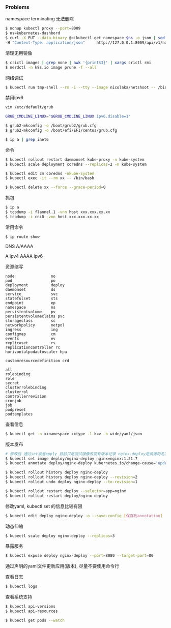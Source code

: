 ### Problems

namespace terminating 无法删除

~~~bash
$ nohup kubectl proxy --port=8009
$ ns=kubernetes-dashbord
$ curl -X PUT --data-binary @<(kubectl get namespace $ns -o json | sed 's/"kubernetes"//g') 
-H "Content-Type: application/json"     http://127.0.0.1:8009/api/v1/namespaces/$ns/finalize
~~~

清理无用镜像

~~~bash
$ crictl images | grep none | awk '{print$3}' | xargs crictl rmi
$ nerdctl -n k8s.io image prune -f --all
~~~

网络调试

~~~bash
$ kubectl run tmp-shell --rm -i --tty --image nicolaka/netshoot -- /bin/bash
~~~

禁用ipv6

~~~bash
vim /etc/default/grub

GRUB_CMDLINE_LINUX="$GRUB_CMDLINE_LINUX ipv6.disable=1"

$ grub2-mkconfig -o /boot/grub2/grub.cfg
$ grub2-mkconfig -o /boot/efi/EFI/centos/grub.cfg

$ ip a | grep inet6
~~~

命令

~~~bash
$ kubectl rollout restart daemonset kube-proxy -n kube-system
$ kubectl scale deployment coredns --replicas=2 -n kube-system

$ kubectl edit cm coredns -nkube-system
$ kubectl exec -it --rm xx -- /bin/bash

$ kubectl delete xx --force --grace-period=0
~~~

抓包

~~~bash
$ ip a
$ tcpdump -i flannel.1 -vnn host xxx.xxx.xx.xx
$ tcpdump -i cni0 -vnn host xxx.xxx.xx.xx
~~~

常用命令

~~~
$ ip route show
~~~

DNS A/AAAA

A ipv4 AAAA ipv6

资源缩写

~~~
node		  		no
pod			  		po
deployment   		deploy
daemonset 			ds
service				svc
statefulset			sts
endpoint      		ep
namespace     		ns
persistentvolume    pv
persistentvolumeclaims pvc
storageclass        sc
networkpolicy		netpol
ingress				ing
configmap			cm
events				ev
replicaset 			rs
replicationcontroller rc
horizontalpodautoscaler hpa

customresourcedefinition crd

all
rolebinding
role
secret
clusterrolebinding
clusterrol
controllerrevision
cronjob
job
podpreset
podtemplates
~~~

查看信息

~~~bash
$ kubectl get -n xxnamespace xxtype -l k=v -o wide/yaml/json
~~~

版本发布

~~~bash
# 修改后 通过set或者apply 目前只是测试镜像改变有版本记录 nginx-deploy是资源的名字
$ kubectl set image deploy/nginx-deploy nginx=nginx:1.21.7
$ kubectl annotate deploy/nginx-deploy kubernetes.io/change-cause='update image to 1.21.7'

$ kubectl rollout history deploy nginx-deploy
$ kubectl rollout history deploy nginx-deploy --revision=2
$ kubectl rollout undo deploy nginx-deploy --to-revision=1

$ kubectl rollout restart deploy --selector=app=nginx
$ kubectl rollout restart deploy/nginx-deploy
~~~

修改yaml, kubectl set 的信息比较有限

~~~bash
$ kubectl edit deploy nginx-deploy -o --save-config [保存到annotation]
~~~

动态伸缩

~~~bash
$ kubectl scale deploy nginx-deploy --replicas=3
~~~

暴露服务

~~~bash
$ kubectl expose deploy nginx-deploy --port=8080 --target-port=80
~~~

通过声明的yaml文件更新应用(版本), 尽量不要使用命令行

查看日志

~~~bash
$ kubectl logs
~~~

查看系统支持

~~~bash
$ kubectl api-versions
$ kubectl api-resources
~~~

~~~bash
$ kubectl get pods --watch
~~~
